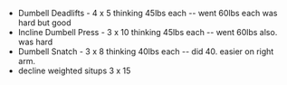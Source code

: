 - Dumbell Deadlifts - 4 x 5 thinking 45lbs each -- went 60lbs each was hard but good
- Incline Dumbell Press - 3 x 10 thinking 45lbs each -- went 60lbs also. was hard 
- Dumbell Snatch - 3 x 8 thinking 40lbs each  -- did 40. easier on right arm. 
- decline weighted situps 3 x 15